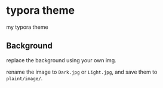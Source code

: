 # typora theme
my typora theme

## Background

replace the background using your own img.

rename the image to `Dark.jpg` or `Light.jpg`, and save them to `plaint/image/`.
